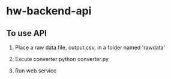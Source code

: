# hw-backend-api

## To use API

1. Place a raw data file, output.csv, in a folder named 'rawdata'

2. Excute converter
python converter.py

3. Run web service
